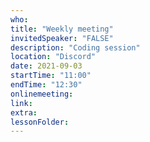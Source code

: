 ```yaml
---
who: 
title: "Weekly meeting"
invitedSpeaker: "FALSE"
description: "Coding session"
location: "Discord"
date: 2021-09-03
startTime: "11:00"
endTime: "12:30"
onlinemeeting: 
link: 
extra: 
lessonFolder: 
---
```

